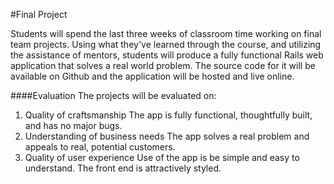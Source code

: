#Final Project

Students will spend the last three weeks of classroom time working on final team projects. Using what they've learned through the course, and utilizing the assistance of mentors, students will produce a fully functional Rails web application that solves a real world problem. The source code for it will be available on Github and the application will be hosted and live online.

####Evaluation
The projects will be evaluated on:
1. Quality of craftsmanship
	The app is fully functional, thoughtfully built, and has no major bugs.
2. Understanding of business needs
	The app solves a real problem and appeals to real, potential customers.
3. Quality of user experience
	Use of the app is be simple and easy to understand. The front end is attractively styled.